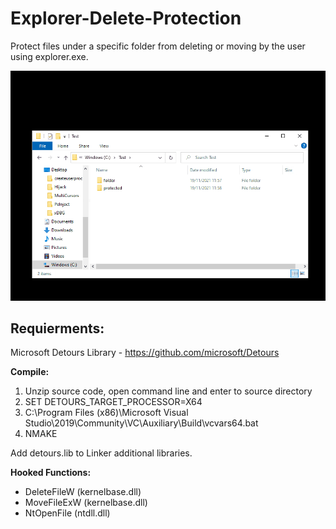 # Explorer-Delete-Protection
Protect files under a specific folder from deleting or moving by the user using explorer.exe.

![alt text](https://raw.githubusercontent.com/proxytype/Explorer-Delete-Protection/main/explorer-delete-protection.gif)

## Requierments:
Microsoft Detours Library - https://github.com/microsoft/Detours

**Compile:**
1. Unzip source code, open command line and enter to source directory
2. SET DETOURS_TARGET_PROCESSOR=X64
3. C:\Program Files (x86)\Microsoft Visual Studio\2019\Community\VC\Auxiliary\Build\vcvars64.bat
4. NMAKE

Add detours.lib to Linker additional libraries.

**Hooked Functions:**
- DeleteFileW (kernelbase.dll)<br>
- MoveFileExW (kernelbase.dll)<br>
- NtOpenFile (ntdll.dll)<br>

